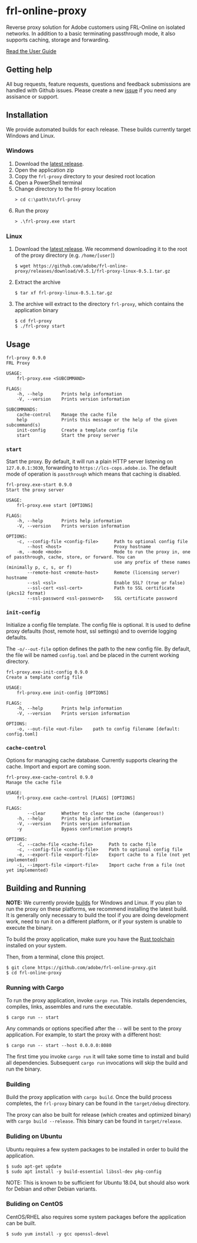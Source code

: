 # frl-online-proxy

Reverse proxy solution for Adobe customers using FRL-Online on isolated networks. In addition to a basic terminating passthrough mode, it
also supports caching, storage and forwarding.

[Read the User Guide](https://opensource.adobe.com/frl-online-proxy/)

## Getting help

All bug requests, feature requests, questions and feedback submissions are handled with Github issues. Please create a new
[issue](https://github.com/adobe/frl-online-proxy/issues) if you need any assisance or support.

## Installation

We provide automated builds for each release. These builds currently target Windows and Linux.

### Windows

1. Download the [latest release](https://github.com/adobe/frl-online-proxy/releases/latest).
2. Open the application zip
3. Copy the `frl-proxy` directory to your desired root location
4. Open a PowerShell terminal
5. Change directory to the frl-proxy location
   ```
   > cd c:\path\to\frl-proxy
   ```
6. Run the proxy
   ```
   > .\frl-proxy.exe start
   ```

### Linux

1. Download the [latest release](https://github.com/adobe/frl-online-proxy/releases/latest). We recommend downloading it to the root of the proxy directory (e.g. `/home/[user]`)
   ```
   $ wget https://github.com/adobe/frl-online-proxy/releases/download/v0.5.1/frl-proxy-linux-0.5.1.tar.gz
   ```
2. Extract the archive
   ```
   $ tar xf frl-proxy-linux-0.5.1.tar.gz
   ```
3. The archive will extract to the directory `frl-proxy`, which contains the application binary
   ```
   $ cd frl-proxy
   $ ./frl-proxy start
   ```

## Usage

```
frl-proxy 0.9.0
FRL Proxy

USAGE:
    frl-proxy.exe <SUBCOMMAND>

FLAGS:
    -h, --help       Prints help information
    -V, --version    Prints version information

SUBCOMMANDS:
    cache-control    Manage the cache file
    help             Prints this message or the help of the given subcommand(s)
    init-config      Create a template config file
    start            Start the proxy server
```

### `start`

Start the proxy. By default, it will run a plain HTTP server listening on `127.0.0.1:3030`, forwarding to `https://lcs-cops.adobe.io`.
The default mode of operation is `passthrough` which means that caching is disabled.

```
frl-proxy.exe-start 0.9.0
Start the proxy server

USAGE:
    frl-proxy.exe start [OPTIONS]

FLAGS:
    -h, --help       Prints help information
    -V, --version    Prints version information

OPTIONS:
    -c, --config-file <config-file>      Path to optional config file
        --host <host>                    Proxy hostname
    -m, --mode <mode>                    Mode to run the proxy in, one of passthrough, cache, store, or forward. You can
                                         use any prefix of these names (minimally p, c, s, or f)
        --remote-host <remote-host>      Remote (licensing server) hostname
        --ssl <ssl>                      Enable SSL? (true or false)
        --ssl-cert <ssl-cert>            Path to SSL certificate (pkcs12 format)
        --ssl-password <ssl-password>    SSL certificate password
```

### `init-config`

Initialize a config file template. The config file is optional. It is used to define proxy defaults (host, remote host, ssl settings) and to
override logging defaults.

The `-o/--out-file` option defines the path to the new config file. By default, the file will be named `config.toml` and be placed in the
current working directory.

```
frl-proxy.exe-init-config 0.9.0
Create a template config file

USAGE:
    frl-proxy.exe init-config [OPTIONS]

FLAGS:
    -h, --help       Prints help information
    -V, --version    Prints version information

OPTIONS:
    -o, --out-file <out-file>    path to config filename [default: config.toml]
```

### `cache-control`

Options for managing cache database. Currently supports clearing the cache. Import and export are coming soon.

```
frl-proxy.exe-cache-control 0.9.0
Manage the cache file

USAGE:
    frl-proxy.exe cache-control [FLAGS] [OPTIONS]

FLAGS:
        --clear      Whether to clear the cache (dangerous!)
    -h, --help       Prints help information
    -V, --version    Prints version information
    -y               Bypass confirmation prompts

OPTIONS:
    -C, --cache-file <cache-file>      Path to cache file
    -c, --config-file <config-file>    Path to optional config file
    -e, --export-file <export-file>    Export cache to a file (not yet implemented)
    -i, --import-file <import-file>    Import cache from a file (not yet implemented)
```

## Building and Running

**NOTE:** We currently provide [builds](https://github.com/adobe/frl-online-proxy/releases/latest) for Windows and Linux. If you plan to run the proxy on these platforms, we recommend installing the latest build. It is generally only necessary to build the tool if you are doing development work, need to run it on a different platform, or if your system is unable to execute the binary.

To build the proxy application, make sure you have the [Rust toolchain](https://rustup.rs/) installed on your system.

Then, from a terminal, clone this project.

```
$ git clone https://github.com/adobe/frl-online-proxy.git
$ cd frl-online-proxy
```

### Running with Cargo

To run the proxy application, invoke `cargo run`. This installs dependencies, compiles, links, assembles and runs the executable.

```
$ cargo run -- start
```

Any commands or options specified after the `--` will be sent to the proxy application. For example, to start the proxy with a different host:

```
$ cargo run -- start --host 0.0.0.0:8080
```

The first time you invoke `cargo run` it will take some time to install and build all dependencies. Subsequent `cargo run` invocations will skip the build and run the binary.

### Building

Build the proxy application with `cargo build`. Once the build process completes, the `frl-proxy` binary can be found in the `target/debug` directory.

The proxy can also be built for release (which creates and optimized binary) with `cargo build --release`. This binary can be found in `target/release`.

### Buliding on Ubuntu

Ubuntu requires a few system packages to be installed in order to build the application.

```
$ sudo apt-get update
$ sudo apt install -y build-essential libssl-dev pkg-config
```

NOTE: This is known to be sufficient for Ubuntu 18.04, but should also work for Debian and other Debian variants.

### Buliding on CentOS

CentOS/RHEL also requires some system packages before the application can be built.

```
$ sudo yum install -y gcc openssl-devel
```

